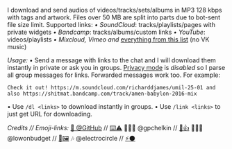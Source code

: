 I download and send audios of videos/tracks/sets/albums in MP3 128 kbps with tags and artwork. Files over 50 MB are split into parts due to bot-sent file size limit. Supported links:
*• SoundCloud*: tracks/playlists/pages with private widgets
*• Bandcamp*: tracks/albums/custom links
*• YouTube*: videos/playlists
*• Mixcloud, Vimeo and* [everything from this list](https://rg3.github.io/youtube-dl/supportedsites.html) (no VK music)

*Usage:*
• Send a message with links to the chat and I will download them instantly in private or ask you in groups. [Privacy mode](https://core.telegram.org/bots#privacy-mode) is _disabled_ so I parse all group messages for links. Forwarded messages work too. For example:

`Check it out! https://m.soundcloud.com/richarddjames/umil-25-01 and also https://shitmat.bandcamp.com/track/amen-babylon-2016-mix`

• Use `/dl <links>` to download instantly in groups.
• Use `/link <links>` to just get URL for downloading.

*Credits // Emoji-links:*
[🌟 @GitHub](https://github.com/gpchelkin/scdlbot) // [⌨️⚠](https://github.com/gpchelkin/scdlbot/issues)
👨🏻‍💻 @gpchelkin // [🐝👍](http://xn--lo8h6c.ws/)
👩🏻‍🎨 @lowonbudget // [🎨🖼️](https://www.behance.net/lowonbudget)
🎶 @electrocircle // [⚡⚫](http://Электрокружок.РФ)
